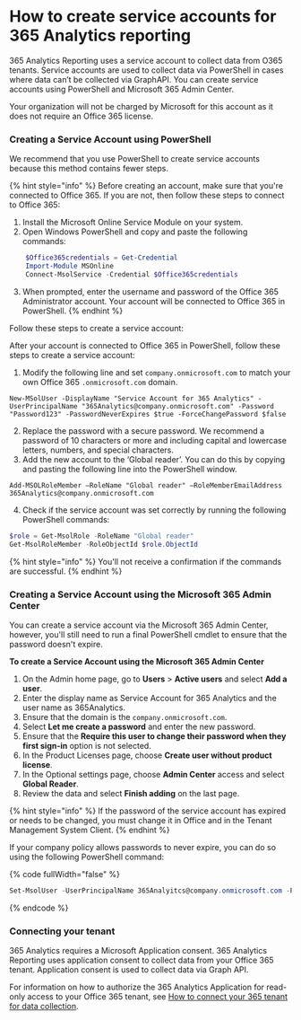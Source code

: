 # How to create service accounts for 365 Analytics reporting

365 Analytics Reporting uses a service account to collect data from O365 tenants. Service accounts are used to collect data via PowerShell in cases where data can’t be collected via GraphAPI. You can create service accounts using PowerShell and Microsoft 365 Admin Center.

Your organization will not be charged by Microsoft for this account as it does not require an Office 365 license.

### Creating a Service Account using PowerShell

We recommend that you use PowerShell to create service accounts because this method contains fewer steps.&#x20;

{% hint style="info" %}
Before creating an account, make sure that you're connected to Office 365. If you are not, then follow these steps to connect to Office 365:

1. Install the Microsoft Online Service Module on your system.
2. Open Windows PowerShell and copy and paste the following commands:

```powershell
    $Office365credentials = Get-Credential
    Import-Module MSOnline
    Connect-MsolService -Credential $Office365credentials
```

3. When prompted, enter the username and password of the Office 365 Administrator account. Your account will be connected to Office 365 in PowerShell.
{% endhint %}

Follow these steps to create a service account:

After your account is connected to Office 365 in PowerShell, follow these steps to create a service account:

1. Modify the following line and set `company.onmicrosoft.com` to match your own Office 365 `.onmicrosoft.com` domain.

```
New-MSolUser -DisplayName "Service Account for 365 Analytics" -UserPrincipalName "365Analytics@company.onmicrosoft.com" -Password "Password123" -PasswordNeverExpires $true -ForceChangePassword $false
```

2. Replace the password with a secure password. We recommend a password of 10 characters or more and including capital and lowercase letters, numbers, and special characters.
3. Add the new account to the ‘Global reader’. You can do this by copying and pasting the following line into the PowerShell window.

```
Add-MSOLRoleMember –RoleName "Global reader" –RoleMemberEmailAddress 365Analytics@company.onmicrosoft.com
```

4. Check if the service account was set correctly by running the following PowerShell commands:

```powershell
$role = Get-MsolRole -RoleName "Global reader"
Get-MsolRoleMember -RoleObjectId $role.ObjectId
```

{% hint style="info" %}
You'll not receive a confirmation if the commands are successful.
{% endhint %}

### Creating a Service Account using the Microsoft 365 Admin Center

You can create a service account via the Microsoft 365 Admin Center, however, you'll still need to run a final PowerShell cmdlet to ensure that the password doesn't expire.

**To create a Service Account using the Microsoft 365 Admin Center**

1. On the Admin home page, go to **Users** > **Active users** and select **Add a user**.
2. Enter the display name as Service Account for 365 Analytics and the user name as 365Analytics.
3. Ensure that the domain is the `company.onmicrosoft.com`.
4. Select **Let me create a password** and enter the new password.
5. Ensure that the **Require this user to change their password when they first sign-in** option is not selected.
6. In the Product Licenses page, choose **Create user without product license**.
7. In the Optional settings page, choose **Admin Center** access and select **Global Reader**.
8. Review the data and select **Finish adding** on the last page.

{% hint style="info" %}
If the password of the service account has expired or needs to be changed, you must change it in Office and in the Tenant Management System Client.
{% endhint %}

If your company policy allows passwords to never expire, you can do so using the following PowerShell command:

{% code fullWidth="false" %}
```powershell
Set-MsolUser -UserPrincipalName 365Analyitcs@company.onmicrosoft.com -PasswordNeverExpires $true
```
{% endcode %}

### Connecting your tenant

365 Analytics requires a Microsoft Application consent. 365 Analytics Reporting uses application consent to collect data from your Office 365 tenant. Application consent is used to collect data via Graph API.

For information on how to authorize the 365 Analytics Application for read-only access to your Office 365 tenant, see [How to connect your 365 tenant for data collection](how-do-i-connect-the-microsoft-tenant-for-data-collection.md).
